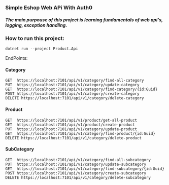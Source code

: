 ### Simple Eshop Web APi With Auth0


##### The main purpouse of this project is learning fundamentals of web api's, logging, exception handling.

### How to run this project:
```code
dotnet run --project Product.Api
```

EndPoints:
#### Category
```code
GET  https://localhost:7101/api/v1/category/find-all-category
PUT  https://localhost:7101/api/v1/category/update-category
GET  https://localhost:7101/api/v1/category/find-category/{id:Guid}
POST https://localhost:7101/api/v1/category/create-category
DELETE https://localhost:7101/api/v1/category/delete-category
```

#### Product
```code
GET  https://localhost:7101/api/v1/product/get-all-product
GET  https://localhost:7101/api/v1/product/create-product
PUT  https://localhost:7101/api/v1/category/update-product
GET  https://localhost:7101/api/v1/category/find-product/{id:Guid}
DELETE https://localhost:7101/api/v1/category/delete-product
```

#### SubCategory
```code
GET  https://localhost:7101/api/v1/category/find-all-subcategory
PUT  https://localhost:7101/api/v1/category/update-subcategory
GET  https://localhost:7101/api/v1/category/find-subcategory/{id:Guid}
POST https://localhost:7101/api/v1/category/create-subcategory
DELETE https://localhost:7101/api/v1/category/delete-subcategory
```





